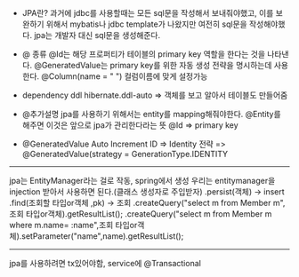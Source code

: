 * JPA란?
과거에 jdbc를 사용할때는 모든 sql문을 작성해서 보내줘야했고, 이를 보완하기 위해서
mybatis나 jdbc template가 나왔지만 여전히 sql문을 작성해야했다.
jpa는 개발자 대신 sql문을 생성해준다.
* @ 종류
@Id는 해당 프로퍼티가 테이블의 primary key 역할을 한다는 것을 나타낸다.
@GeneratedValue는 primary key를 위한 자동 생성 전략을 명시하는데 사용한다.
@Column(name = " ") 컬럼이름에 맞게 설정가능


* dependency ddl
hibernate.ddl-auto => 객체를 보고 알아서 테이블도 만들어줌
* @추가설명
jpa를 사용하기 위해서는 entity를 mapping해줘야한다.
@Entity를 해주면 이것은 앞으로 jpa가 관리한다라는 뜻
@Id => primary key
* @GeneratedValue
Auto Increment  ID => Identity 전략 => @GeneratedValue(strategy = GenerationType.IDENTITY

---
jpa는 EntityManager라는 걸로 작동, spring에서 생성
우리는 entitymanager을 injection 받아서 사용하면 된다.(클래스 생성자로 주입받자)
.persist(객체) -> insert
.find(조회할 타입or객체 ,pk) -> 조회
.createQuery("select m from Member m",조회 타입or객체).getResultList();
.createQuery("select m from Member m where m.name= :name",조회 타입or객체).setParameter("name",name).getResultList();

---
jpa를 사용하려면 tx있어야함, service에 @Transactional